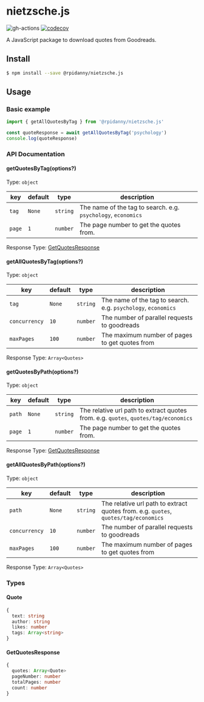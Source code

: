 # nietzsche.js

![gh-actions](https://github.com/rpidanny/nietzsche.js/workflows/Release/badge.svg) [![codecov](https://codecov.io/gh/rpidanny/nietzsche.js/branch/main/graph/badge.svg?token=UCCA6D6JCB)](https://codecov.io/gh/rpidanny/nietzsche.js)

A JavaScript package to download quotes from Goodreads.

## Install

```sh
$ npm install --save @rpidanny/nietzsche.js
```

## Usage

### Basic example

```ts
import { getAllQuotesByTag } from '@rpidanny/nietzsche.js'

const quoteResponse = await getAllQuotesByTag('psychology')
console.log(quoteResponse)
```

### API Documentation

#### getQuotesByTag(options?)

Type: `object`

| key    | default | type     | description                                                   |
| ------ | ------- | -------- | ------------------------------------------------------------- |
| `tag`  | `None`  | `string` | The name of the tag to search. e.g. `psychology`, `economics` |
| `page` | `1`     | `number` | The page number to get the quotes from.                       |

Response Type: [GetQuotesResponse](#GetQuotesResponse)

#### getAllQuotesByTag(options?)

Type: `object`

| key           | default | type     | description                                                   |
| ------------- | ------- | -------- | ------------------------------------------------------------- |
| `tag`         | `None`  | `string` | The name of the tag to search. e.g. `psychology`, `economics` |
| `concurrency` | `10`    | `number` | The number of parallel requests to goodreads                  |
| `maxPages`    | `100`   | `number` | The maximum number of pages to get quotes from                |

Response Type: `Array<Quotes>`

#### getQuotesByPath(options?)

Type: `object`

| key    | default | type     | description                                                                         |
| ------ | ------- | -------- | ----------------------------------------------------------------------------------- |
| `path` | `None`  | `string` | The relative url path to extract quotes from. e.g. `quotes`, `quotes/tag/economics` |
| `page` | `1`     | `number` | The page number to get the quotes from.                                             |

Response Type: [GetQuotesResponse](#GetQuotesResponse)

#### getAllQuotesByPath(options?)

Type: `object`

| key           | default | type     | description                                                                         |
| ------------- | ------- | -------- | ----------------------------------------------------------------------------------- |
| `path`        | `None`  | `string` | The relative url path to extract quotes from. e.g. `quotes`, `quotes/tag/economics` |
| `concurrency` | `10`    | `number` | The number of parallel requests to goodreads                                        |
| `maxPages`    | `100`   | `number` | The maximum number of pages to get quotes from                                      |

Response Type: `Array<Quotes>`

### Types

#### Quote

```ts
{
  text: string
  author: string
  likes: number
  tags: Array<string>
}
```

#### GetQuotesResponse

```ts
{
  quotes: Array<Quote>
  pageNumber: number
  totalPages: number
  count: number
}
```
